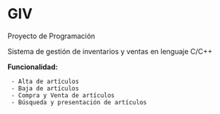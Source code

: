 # GIV

Proyecto de Programación

Sistema de gestión de inventarios y ventas en lenguaje C/C++

**Funcionalidad:**
```
 - Alta de artículos
 - Baja de artículos
 - Compra y Venta de artículos
 - Búsqueda y presentación de artículos
```
